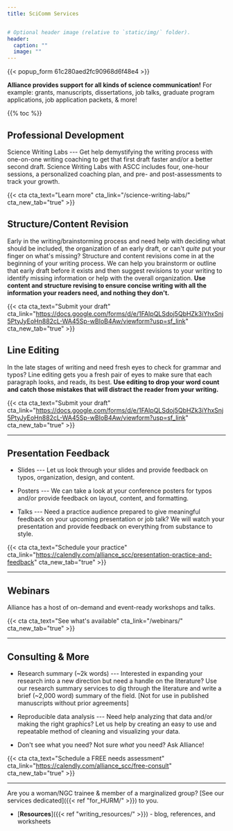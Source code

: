 ```yaml
---
title: SciComm Services


# Optional header image (relative to `static/img/` folder).
header:
  caption: ""
  image: ""
---
```


{{< popup_form 61c280aed2fc90968d6f48e4 >}}

**Alliance provides support for all kinds of science communication!** For example: grants, manuscripts, dissertations, job talks, graduate program applications, job application packets, & more!

{{% toc %}}

## Professional Development

Science Writing Labs --- Get help demystifying the writing process with one-on-one writing coaching to get that first draft faster and/or a better second draft. Science Writing Labs with ASCC includes four, one-hour sessions, a personalized coaching plan, and pre- and post-assessments to track your growth.

{{< cta cta_text="Learn more" cta_link="/science-writing-labs/" cta_new_tab="true" >}}

## Structure/Content Revision
	
Early in the writing/brainstorming process and need help with deciding what should be included, the organization of an early draft, or can't _quite_ put your finger on what's missing? Structure and content revisions come in at the beginning of your writing process. We can help you brainstorm or outline that early draft before it exists and then suggest revisions to your writing to identify missing information or help with the overall organization. **Use content and structure revising to ensure concise writing with all the information your readers need, and nothing they don't.**

{{< cta cta_text="Submit your draft" cta_link="https://docs.google.com/forms/d/e/1FAIpQLSdoj5QbHZk3iYhxSnj5PtyJyEoHn882cL-WA45Sp-wBIoB4Aw/viewform?usp=sf_link" cta_new_tab="true" >}}

## Line Editing		
In the late stages of writing and need fresh eyes to check for grammar and typos? Line editing gets you a fresh pair of eyes to make sure that each paragraph looks, and reads, its best. **Use editing to drop your word count and catch those mistakes that will distract the reader from your writing.**

{{< cta cta_text="Submit your draft" cta_link="https://docs.google.com/forms/d/e/1FAIpQLSdoj5QbHZk3iYhxSnj5PtyJyEoHn882cL-WA45Sp-wBIoB4Aw/viewform?usp=sf_link" cta_new_tab="true" >}}

***

## Presentation Feedback

* Slides --- Let us look through your slides and provide feedback on typos, organization, design, and content.

* Posters --- We can take a look at your conference posters for typos and/or provide feedback on layout, content, and formatting.

* Talks --- Need a practice audience prepared to give meaningful feedback on your upcoming presentation or job talk? We will watch your presentation and provide feedback on everything from substance to style.

{{< cta cta_text="Schedule your practice" cta_link="https://calendly.com/alliance_scc/presentation-practice-and-feedback" cta_new_tab="true" >}}

***


## Webinars

Alliance has a host of on-demand and event-ready workshops and talks. 

{{< cta cta_text="See what's available" cta_link="/webinars/" cta_new_tab="true" >}}

***

## Consulting & More
	
* Research	summary (~2k words)	--- Interested in expanding your research into a new direction but need a handle on the literature? Use our research summary services to dig through the literature and write a brief (~2,000 word) summary of the field. [Not for use in published manuscripts without prior agreements]

* Reproducible data analysis --- Need help analyzing that data and/or making the right graphics? Let us help by creating an easy to use and repeatable method of cleaning and visualizing your data.

* Don't see what you need? Not sure _what_ you need? Ask Alliance!

{{< cta cta_text="Schedule a FREE needs assessment" cta_link="https://calendly.com/alliance_scc/free-consult" cta_new_tab="true" >}}

***

Are you a woman/NGC trainee & member of a marginalized group? [See our services dedicated]({{< ref "for_HURM/" >}}) to you.


* [**Resources**]({{< ref "writing_resources/" >}}) - blog, references, and worksheets

